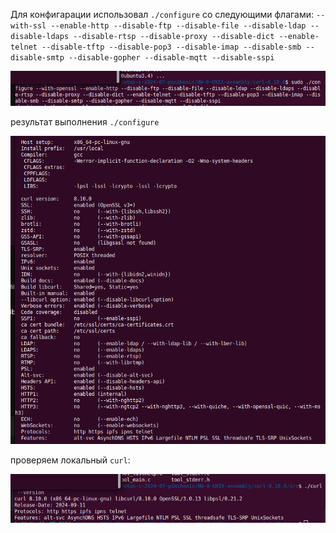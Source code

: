 Для конфигарации использовал `./configure` со следующими флагами:
`--with-ssl --enable-http --disable-ftp --disable-file --disable-ldap --disable-ldaps --disable-rtsp --disable-proxy --disable-dict --enable-telnet --disable-tftp --disable-pop3 --disable-imap --disable-smb --disable-smtp --disable-gopher --disable-mqtt --disable-sspi`

![alt_text](https://github.com/kpinzhenin/otus-c-2024-07-pinzhenin/blob/main/HW-6-UNIX-assembly/cmd_configure.png?raw=true)

результат выполнения `./configure`

![alt_text](https://github.com/kpinzhenin/otus-c-2024-07-pinzhenin/blob/main/HW-6-UNIX-assembly/configure_res.png?raw=true)

проверяем локальный `curl`:

![alt_text](https://github.com/kpinzhenin/otus-c-2024-07-pinzhenin/blob/main/HW-6-UNIX-assembly/version_curl.png?raw=true)
